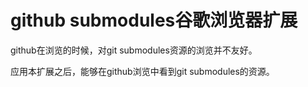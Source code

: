 # github submodules谷歌浏览器扩展

github在浏览的时候，对git submodules资源的浏览并不友好。

应用本扩展之后，能够在github浏览中看到git submodules的资源。


